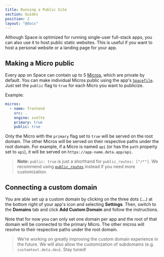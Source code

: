 ```yaml
---
title: Running a Public Site
section: Guides
position: 2
layout: "@docs"
---
```


Although Space is optimized for running single-user full-stack apps, you can also use it to host public static websites. This is useful if you want to host a personal website or a landing page for your app.

## Making a Micro public

Every app on Space can contain up to 5 [Micros](/docs/en/basics/micros#whats-a-micro), which are private by default. You can make individual Micros public using the app's [`Spacefile`](/docs/en/reference/spacefile). Just set the `public` flag to `true` for each Micro you want to publicize.

Example:

```yaml
micros:
  - name: frontend
    src: .
    engine: svelte
    primary: true
    public: true
```

Only the Micro with the `primary` flag set to `true` will be served on the root domain. The other Micros will be served on their respective paths under the root domain. For example, if a Micro is named `api` (or has the `path` property set to `api`), it will be served on `https://app-name.deta.app/api`.


> __Note:__ `public: true` is just a shorthand for `public_routes: ["/*"]`. We recommend using [`public_routes`](/docs/en/reference/spacefile#public_routes) instead if you need more customization.

## Connecting a custom domain

You are able set up a custom domain by clicking on the three dots (__…__) at the bottom right of your app's icon and selecting **Settings**. Then, switch to the **Domains** tab and click **Add Custom Domain** and follow the instructions.

Note that for now you can only set one domain per app and the root of that domain will be connected to the primary Micro. The other micros will resolve to their respective paths under the root domain.

> We're working on greatly improving the custom domain experience in the future. We will also allow the customization of subdomains (e.g. `customtext.deta.dev`). Stay tuned!